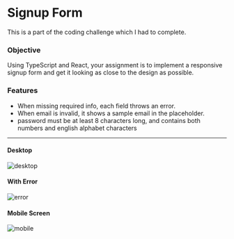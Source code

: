 # Signup Form 

This is a part of the coding challenge which I had to complete.

### Objective

Using TypeScript and React, your assignment is to implement a responsive signup form and get it looking as close to the design as possible.

### Features

- When missing required info, each field throws an error.
- When email is invalid, it shows a sample email in the placeholder.
- password must be at least 8 characters long, and contains both numbers and english alphabet characters

___

#### Desktop

![desktop](https://i.imgur.com/guOmN3Hm.jpg)

#### With Error

![error](https://i.imgur.com/jE2Zgglm.jpg)

#### Mobile Screen

![mobile](https://i.imgur.com/Q8yCi4dm.jpg)

